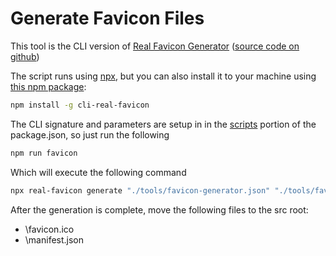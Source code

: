 # Generate Favicon Files

This tool is the CLI version of [Real Favicon Generator](https://realfavicongenerator.net/) ([source code on github](https://github.com/RealFaviconGenerator/cli-real-favicon))

The script runs using [npx](https://medium.com/@maybekatz/introducing-npx-an-npm-package-runner-55f7d4bd282b), but you can also install it to your machine using [this npm package](https://www.npmjs.com/package/cli-real-favicon):

```bash
npm install -g cli-real-favicon
```

The CLI signature and parameters are setup in in the [scripts](https://docs.npmjs.com/misc/scripts) portion of the package.json, so just run the following

```bash
npm run favicon
```

Which will execute the following command

```bash
npx real-favicon generate "./tools/favicon-generator.json" "./tools/faviconData.json" "./src/_includes/assets/images/icons/fav"
```

After the generation is complete, move the following files to the src root:

* \favicon.ico
* \manifest.json
